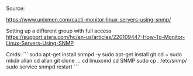 Source: 

https://www.unixmen.com/cacti-monitor-linux-servers-using-snmp/

Setting up a different group with full access
https://support.atera.com/hc/en-us/articles/220109447-How-To-Monitor-Linux-Servers-Using-SNMP


Cmds:
´´´
sudo apt-get install snmpd -y
sudo apt-get install git
cd ~
sudo mkdir allan
cd allan
git clone ...
cd linuxcmd
cd SNMP
sudo cp *.* /etc/snmp/
sudo service snmpd restart
´´´